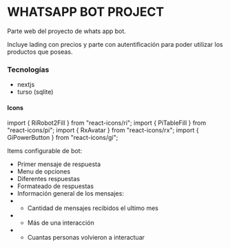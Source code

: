 # WHATSAPP BOT PROJECT

Parte web del proyecto de whats app bot.

Incluye lading con precios y parte con autentificación para poder utilizar los productos que poseas.

### Tecnologías

- nextjs
- turso (sqlite)

#### Icons

import { RiRobot2Fill } from "react-icons/ri";
import { PiTableFill } from "react-icons/pi";
import { RxAvatar } from "react-icons/rx";
import { GiPowerButton } from "react-icons/gi";

Items configurable de bot:

- Primer mensaje de respuesta
- Menu de opciones
- Diferentes respuestas
- Formateado de respuestas
- Información general de los mensajes:
- - Cantidad de mensajes recibidos el ultimo mes
- - Más de una interacción
- - Cuantas personas volvieron a interactuar
